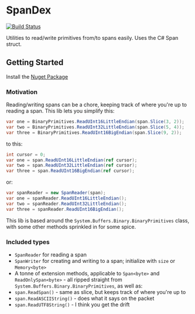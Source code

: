 # SpanDex

[![Build Status](https://travis-ci.org/jonorogers/SpanDex.svg?branch=master)](https://travis-ci.org/jonorogers/SpanDex)

Utilities to read/write primitives from/to spans easily. Uses the C# Span struct.

## Getting Started

Install the [Nuget Package](https://www.placeholder.com)

### Motivation

Reading/writing spans can be a chore, keeping track of where you're up to reading a span. This lib lets you simplify this:

```cs
var one = BinaryPrimitives.ReadUInt16LittleEndian(span.Slice(3, 2));
var two = BinaryPrimitives.ReadUInt32LittleEndian(span.Slice(5, 4));
var three = BinaryPrimitives.ReadUInt16BigEndian(span.Slice(9, 2));
```

to this:

```cs
int cursor = 0;
var one = span.ReadUInt16LittleEndian(ref cursor);
var two = span.ReadUInt32LittleEndian(ref cursor);
var three = span.ReadUInt16BigEndian(ref cursor);
```

or:

```cs
var spanReader = new SpanReader(span);
var one = spanReader.ReadUInt16LittleEndian();
var two = spanReader.ReadUInt32LittleEndian();
var three = spanReader.ReadUInt16BigEndian();
```

This lib is based around the `System.Buffers.Binary.BinaryPrimitives` class, with some other methods sprinkled in for some spice.

### Included types

- `SpanReader` for reading a span
- `SpanWriter` for creating and writing to a span; initialize with `size` or `Memory<byte>`
- A tonne of extension methods, applicable to `Span<byte>` and `ReadOnlySpan<byte>` - all ripped straight from `System.Buffers.Binary.BinaryPrimitives`, as well as:
- `span.ReadSpan()` - same as slice, but keeps track of where you're up to
- `span.ReadASCIIString()` - does what it says on the packet
- `span.ReadUTF8String()` - I think you get the drift
